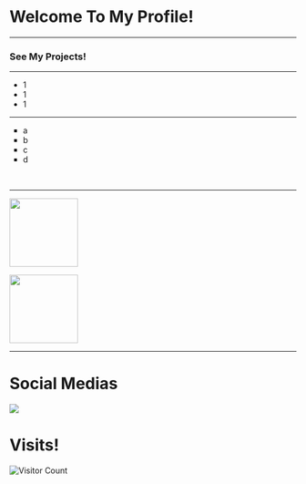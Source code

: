 # Welcome To My Profile!
***
### See My Projects!

<hr>

 - 1
 - 1
 - 1

 <hr>
 <ul type="square">
     <p>
     
         
<li>a<br> 
<li>b<br> 
<li>c<br> 
<li>d<br> 

 </ul>
 <br>
 <hr>
 <div>
  <a href="https://github.com/1">
  <img height="120em" src="https://github-readme-stats.vercel.app/api?username=1&layout=compact&hide_title=true
  &hide_border=true&show_icons=true&include_all_commits=true&line_height=21&bg_color=0,420000,120042&theme=dark"></a>
  
  <img height="120em" src="https://github-readme-stats.vercel.app/api/top-langs/?username=1&layout=compact&include_all_commits=true&show_icons=true&line_height=21&bg_color=0,420000,120042&theme=dark"></a>
</div>
 
 
 
<hr>
 <h1>Social Medias</h1>
<div> 

  <a href="https://www.instagram.com/1/" target="_blank"><img src="https://img.shields.io/badge/-Instagram-%23E4405F?style=for-the-badge&logo=instagram&logoColor=black"></a>
 
 <h1>Visits!</h1>
 </div> 

![Visitor Count](https://profile-counter.glitch.me/1/count.svg)